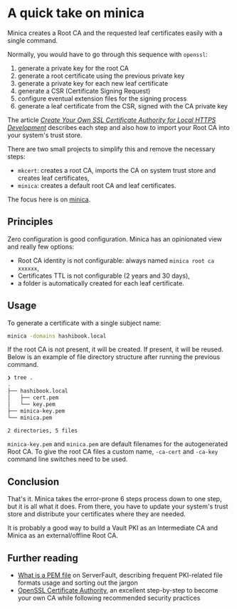 # A quick take on minica

Minica creates a Root CA and the requested leaf certificates easily with a single command.

Normally, you would have to go through this sequence with `openssl`:

1. generate a private key for the root CA
2. generate a root certificate using the previous private key
3. generate a private key for each new leaf certificate
4. generate a CSR (Certificate Signing Request)
5. configure eventual extension files for the signing process
6. generate a leaf certificate from the CSR, signed with the CA private key

The article *[Create Your Own SSL Certificate Authority for Local HTTPS Development](https://deliciousbrains.com/ssl-certificate-authority-for-local-https-development/)* describes each step and also how to import your Root CA into your system's trust store.

There are two small projects to simplify this and remove the necessary steps:

- `mkcert`: creates a root CA, imports the CA on system trust store and creates leaf certificates,
- `minica`: creates a default root CA and leaf certificates.

The focus here is on [minica](https://github.com/jsha/minica).

## Principles

Zero configuration is good configuration. Minica has an opinionated view and really few options:

- Root CA identity is not configurable: always named `minica root ca xxxxxx`,
- Certificates TTL is not configurable (2 years and 30 days),
- a folder is automatically created for each leaf certificate.

## Usage

To generate a certificate with a single subject name:

```bash
minica -domains hashibook.local
```

If the root CA is not present, it will be created. If present, it will be reused. Below is an example of file directory structure after running the previous command.

```bash
❯ tree .
.
├── hashibook.local
│   ├── cert.pem
│   └── key.pem
├── minica-key.pem
└── minica.pem

2 directories, 5 files
```

`minica-key.pem` and `minica.pem` are default filenames for the autogenerated Root CA. To give the root CA files a custom name, `-ca-cert` and `-ca-key` command line switches need to be used.

## Conclusion

That's it. Minica takes the error-prone 6 steps process down to one step, but it is all what it does. From there, you have to update your system's trust store and distribute your certificates where they are needed.

It is probably a good way to build a Vault PKI as an Intermediate CA and Minica as an external/offline Root CA.

## Further reading

- [What is a PEM file](https://serverfault.com/questions/9708/what-is-a-pem-file-and-how-does-it-differ-from-other-openssl-generated-key-file) on ServerFault, describing frequent PKI-related file formats usage and sorting out the jargon
- [OpenSSL Certificate Authority](https://jamielinux.com/docs/openssl-certificate-authority/index.html), an excellent step-by-step to become your own CA while following recommended security practices
